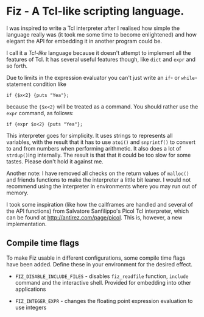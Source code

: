 # Fiz - A Tcl-like scripting language.

I was inspired to write a Tcl interpreter after I realised how simple
the language really was (it took me some time to become enlightened)
and how elegant the API for embedding it in another program could be.

I call it a _Tcl-like_ language because it doesn't attempt to implement all the
features of Tcl. It has several useful features though, like `dict` and `expr`
and so forth.

Due to limits in the expression evaluator you can't just write an
`if`- or `while`-statement condition like

    if {$x<2} {puts "Yea"};

because the `{$x<2}` will be treated as a command. You should rather use 
the `expr` command, as follows:

    if {expr $x<2} {puts "Yea"};

This interpreter goes for simplicity. It uses strings to represents all
variables, with the result that it has to use `atoi()` and `snprintf()` to
convert to and from numbers when performing arithmetic. It also does a 
lot of `strdup()`ing internally. The result is that that it could be too
slow for some tastes. Please don't hold it against me.

Another note: I have removed all checks on the return values of `malloc()` and 
friends functions to make the interpreter a little bit leaner. I would not 
recommend using the interpreter in environments where you may run out of memory.

I took some inspiration (like how the callframes are handled and several of the 
API functions) from Salvatore Sanfilippo's Picol Tcl interpreter, which can be 
found at http://antirez.com/page/picol. This is, however, a new implementation.


## Compile time flags

To make Fiz usable in different configurations, some compile time flags have
been added. Define these in your environment for the desired effect.

* `FIZ_DISABLE_INCLUDE_FILES` - disables `fiz_readfile` function, `include`
  command and the interactive shell. Provided for embedding into other 
  applications

* `FIZ_INTEGER_EXPR` - changes the floating point expression evaluation
  to use integers
